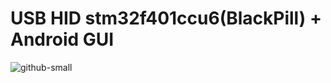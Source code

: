 # USB HID stm32f401ccu6(BlackPill) + Android GUI

![github-small](https://github.com/sangariuss/Usb_Hid-Android_Gui/blob/main/github_android_otg_stm32.jpg)
